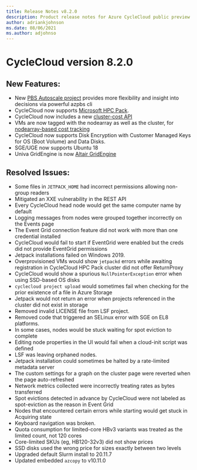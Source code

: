 ```yaml
---
title: Release Notes v8.2.0
description: Product release notes for Azure CycleCloud public preview v8.2.0
author: adriankjohnson
ms.date: 08/06/2021
ms.author: adjohnso
---
```


# CycleCloud version 8.2.0

## New Features:

* New [PBS Autoscale project](~/openpbs.md) provides more flexibility and insight into decisions via powerful azpbs cli
* CycleCloud now supports [Microsoft HPC Pack](~/hpcpack.md).
* CycleCloud now includes a new [cluster-cost API](~/api.md##get-usage-and-optional-cost-information-for-a-cluster)
* VMs are now tagged with the nodearray as well as the cluster, for [nodearray-based cost tracking](~/concepts/usage-tracking.md)
* CycleCloud now supports Disk Encryption with Customer Managed Keys for OS (Boot Volume) and Data Disks.
* SGE/UGE now supports Ubuntu 18
* Univa GridEngine is now [Altair GridEngine](~/gridengine.md)

## Resolved Issues:

* Some files in `JETPACK_HOME` had incorrect permissions allowing non-group readers
* Mitigated an XXE vulnerability in the REST API
* Every CycleCloud head node would get the same computer name by default
* Logging messages from nodes were grouped together incorrectly on the Events page
* The Event Grid connection feature did not work with more than one credential installed
* CycleCloud would fail to start if EventGrid were enabled but the creds did not provide EventGrid permissions
* Jetpack installations failed on Windows 2019.
* Overprovisioned VMs would show `jetpackd` errors while awaiting registration in CycleCloud
HPC Pack cluster did not offer ReturnProxy
* CycleCloud would show a spurious `NullPointerException` error when using SSD-based OS disks
* `cyclecloud project upload` would sometimes fail when checking for the prior existence of a file in Azure Storage
* Jetpack would not return an error when projects referenced in the cluster did not exist in storage
* Removed invalid LICENSE file from LSF project.
* Removed code that triggered an SELinux error with SGE on EL8 platforms.
* In some cases, nodes would be stuck waiting for spot eviction to complete
* Editing node properties in the UI would fail when a cloud-init script was defined
* LSF was leaving orphaned nodes.
* Jetpack installation could sometimes be halted by a rate-limited metadata server
* The custom settings for a graph on the cluster page were reverted when the page auto-refreshed
* Network metrics collected were incorrectly treating rates as bytes transferred
* Spot evictions detected in advance by CycleCloud were not labeled as spot-eviction as the reason in Event Grid
* Nodes that encountered certain errors while starting would get stuck in Acquiring state
* Keyboard navigation was broken.
* Quota consumption for limited-core HBv3 variants was treated as the limited count, not 120 cores
* Core-limited SKUs (eg, HB120-32v3) did not show prices
* SSD disks used the wrong price for sizes exactly between two levels
* Upgraded default Slurm install to 20.11.7
* Updated embedded `azcopy` to v10.11.0
